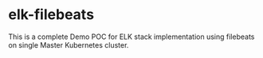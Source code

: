 # elk-filebeats
This is a complete Demo POC for ELK stack implementation using filebeats on single Master Kubernetes cluster.
